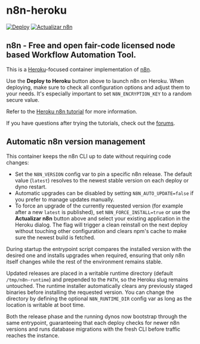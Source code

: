 # n8n-heroku

[![Deploy](https://www.herokucdn.com/deploy/button.svg)](https://dashboard.heroku.com/new?template=https://github.com/kuromi04/n8n-heroku2025.git)
[![Actualizar n8n](https://img.shields.io/badge/Actualizar%20n8n-Deploy%20Update-79589f?logo=heroku&logoColor=white)](https://dashboard.heroku.com/new?template=https://github.com/kuromi04/n8n-heroku2025.git&env[N8N_FORCE_INSTALL]=true)

## n8n - Free and open fair-code licensed node based Workflow Automation Tool.

This is a [Heroku](https://heroku.com/)-focused container implementation of [n8n](https://n8n.io/).

Use the **Deploy to Heroku** button above to launch n8n on Heroku. When deploying, make sure to check all configuration options
and adjust them to your needs. It's especially important to set `N8N_ENCRYPTION_KEY` to a random secure value.

Refer to the [Heroku n8n tutorial](https://docs.n8n.io/hosting/server-setups/heroku/) for more information.

If you have questions after trying the tutorials, check out the [forums](https://community.n8n.io/).

## Automatic n8n version management

This container keeps the n8n CLI up to date without requiring code changes:

- Set the `N8N_VERSION` config var to pin a specific n8n release. The default value (`latest`) resolves to the newest stable version on each deploy or dyno restart.
- Automatic upgrades can be disabled by setting `N8N_AUTO_UPDATE=false` if you prefer to manage updates manually.
- To force an upgrade of the currently requested version (for example after a new `latest` is published), set `N8N_FORCE_INSTALL=true` or use the **Actualizar n8n** button above and select your existing application in the Heroku dialog. The flag will trigger a clean reinstall on the next deploy without touching other configuration and clears npm's cache to make sure the newest build is fetched.

During startup the entrypoint script compares the installed version with the desired one and installs upgrades when required, ensuring that only n8n itself changes while the rest of the environment remains stable.

Updated releases are placed in a writable runtime directory (default `/tmp/n8n-runtime`) and prepended to the `PATH`, so the Heroku slug remains untouched. The runtime installer automatically clears any previously staged binaries before installing the requested version. You can change the directory by defining the optional `N8N_RUNTIME_DIR` config var as long as the location is writable at boot time.

Both the release phase and the running dynos now bootstrap through the same entrypoint, guaranteeing that each deploy checks for newer n8n versions and runs database migrations with the fresh CLI before traffic reaches the instance.

